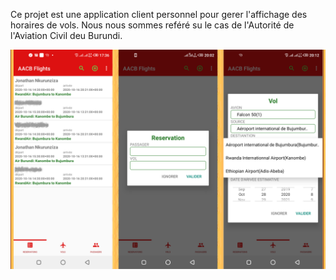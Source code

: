 Ce projet est une application client personnel pour gerer l'affichage des horaires de vols.
Nous nous sommes reféré su le cas de l'Autorité de l'Aviation Civil deu Burundi.

![alt text](aacb_flights.png "screenshots")